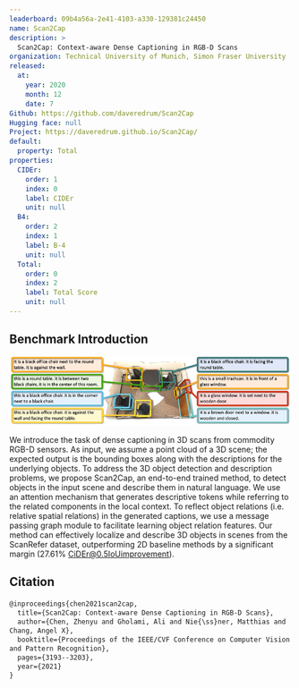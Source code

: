 ```yaml
---
leaderboard: 09b4a56a-2e41-4103-a330-129381c24450
name: Scan2Cap
description: >
  Scan2Cap: Context-aware Dense Captioning in RGB-D Scans
organization: Technical University of Munich, Simon Fraser University
released:
  at:
    year: 2020
    month: 12
    date: 7
Github: https://github.com/daveredrum/Scan2Cap
Hugging face: null
Project: https://daveredrum.github.io/Scan2Cap/
default:
  property: Total
properties:
  CIDEr:
    order: 1
    index: 0
    label: CIDEr
    unit: null
  B4:
    order: 2
    index: 1
    label: B-4
    unit: null
  Total:
    order: 0
    index: 2
    label: Total Score
    unit: null
---
```


## Benchmark Introduction

![alt text](assets/1-1.png)

We introduce the task of dense captioning in 3D scans from commodity RGB-D sensors. As input, we assume a point cloud of a 3D scene; the expected output is the bounding boxes along with the descriptions for the underlying objects. To address the 3D object detection and description problems, we propose Scan2Cap, an end-to-end trained method, to detect objects in the input scene and describe them in natural language. We use an attention mechanism that generates descriptive tokens while referring to the related components in the local context. To reflect object relations (i.e. relative spatial relations) in the generated captions, we use a message passing graph module to facilitate learning object relation features. Our method can effectively localize and describe 3D objects in scenes from the ScanRefer dataset, outperforming 2D baseline methods by a significant margin (27.61% CiDEr@0.5IoUimprovement).
## Citation

```
@inproceedings{chen2021scan2cap,
  title={Scan2Cap: Context-aware Dense Captioning in RGB-D Scans},
  author={Chen, Zhenyu and Gholami, Ali and Nie{\ss}ner, Matthias and Chang, Angel X},
  booktitle={Proceedings of the IEEE/CVF Conference on Computer Vision and Pattern Recognition},
  pages={3193--3203},
  year={2021}
}

```
